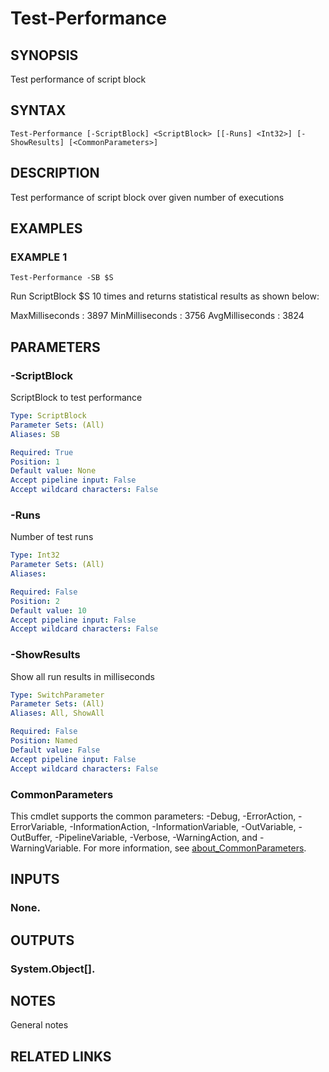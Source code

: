 # Test-Performance

## SYNOPSIS
Test performance of script block

## SYNTAX

```
Test-Performance [-ScriptBlock] <ScriptBlock> [[-Runs] <Int32>] [-ShowResults] [<CommonParameters>]
```

## DESCRIPTION
Test performance of script block over given number of executions

## EXAMPLES

### EXAMPLE 1
```
Test-Performance -SB $S
```

Run ScriptBlock $S 10 times and returns statistical results as shown below:

MaxMilliseconds : 3897
MinMilliseconds : 3756
AvgMilliseconds : 3824

## PARAMETERS

### -ScriptBlock
ScriptBlock to test performance

```yaml
Type: ScriptBlock
Parameter Sets: (All)
Aliases: SB

Required: True
Position: 1
Default value: None
Accept pipeline input: False
Accept wildcard characters: False
```

### -Runs
Number of test runs

```yaml
Type: Int32
Parameter Sets: (All)
Aliases:

Required: False
Position: 2
Default value: 10
Accept pipeline input: False
Accept wildcard characters: False
```

### -ShowResults
Show all run results in milliseconds

```yaml
Type: SwitchParameter
Parameter Sets: (All)
Aliases: All, ShowAll

Required: False
Position: Named
Default value: False
Accept pipeline input: False
Accept wildcard characters: False
```

### CommonParameters
This cmdlet supports the common parameters: -Debug, -ErrorAction, -ErrorVariable, -InformationAction, -InformationVariable, -OutVariable, -OutBuffer, -PipelineVariable, -Verbose, -WarningAction, and -WarningVariable. For more information, see [about_CommonParameters](http://go.microsoft.com/fwlink/?LinkID=113216).

## INPUTS

### None.
## OUTPUTS

### System.Object[].
## NOTES
General notes

## RELATED LINKS
